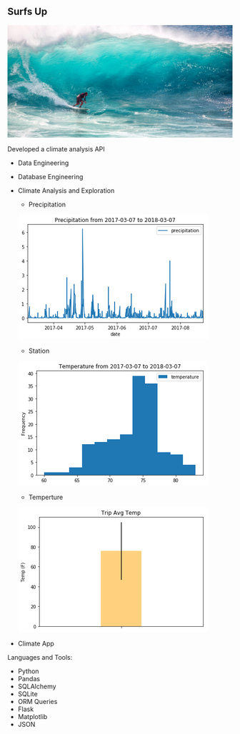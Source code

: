 ## Surfs Up

![surfsup](Images/surfsup.jpeg)

Developed a climate analysis API
- Data Engineering
- Database Engineering
- Climate Analysis and Exploration
  - Precipitation
  
  ![surfsup1](Images/surfsup1.png)
  
  - Station
  
  ![surfsup2](Images/surfsup2.png)
  
  - Temperture
  
  ![surfsup3](Images/surfsup3.png)
 
- Climate App

Languages and Tools:
- Python
- Pandas
- SQLAlchemy
- SQLite
- ORM Queries
- Flask
- Matplotlib
- JSON
